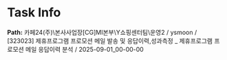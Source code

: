 # Task Info

**Path:** 카페24(주)\본사사업장\[CG]MI본부\Y쇼핑센터팀\운영2 / ysmoon / [323023] 제휴프로그램 프로모션 메일 발송 및 응답이력,성과측정 _ 제휴프로그램 프로모션 메일 응답이력 분석 / 2025-09-01_00-00-00

